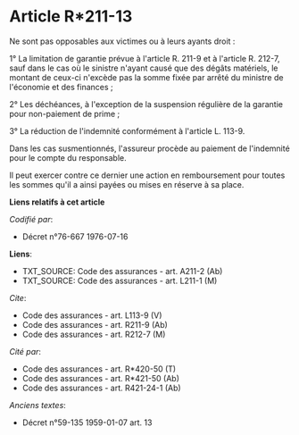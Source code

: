 # Article R*211-13

Ne sont pas opposables aux victimes ou à leurs ayants droit :

1° La limitation de garantie prévue à l'article R. 211-9 et à l'article R. 212-7, sauf dans le cas où le sinistre n'ayant
causé que des dégâts matériels, le montant de ceux-ci n'excède pas la somme fixée par arrêté du ministre de l'économie et des
finances ;

2° Les déchéances, à l'exception de la suspension régulière de la garantie pour non-paiement de prime ;

3° La réduction de l'indemnité conformément à l'article L. 113-9.

Dans les cas susmentionnés, l'assureur procède au paiement de l'indemnité pour le compte du responsable.

Il peut exercer contre ce dernier une action en remboursement pour toutes les sommes qu'il a ainsi payées ou mises en réserve
à sa place.

**Liens relatifs à cet article**

_Codifié par_:

  - Décret n°76-667 1976-07-16

**Liens**:

  - TXT_SOURCE: Code des assurances - art. A211-2 (Ab)
  - TXT_SOURCE: Code des assurances - art. L211-1 (M)

_Cite_:

  - Code des assurances - art. L113-9 (V)
  - Code des assurances - art. R211-9 (Ab)
  - Code des assurances - art. R212-7 (M)

_Cité par_:

  - Code des assurances - art. R*420-50 (T)
  - Code des assurances - art. R*421-50 (Ab)
  - Code des assurances - art. R421-24-1 (Ab)

_Anciens textes_:

  - Décret n°59-135 1959-01-07 art. 13
